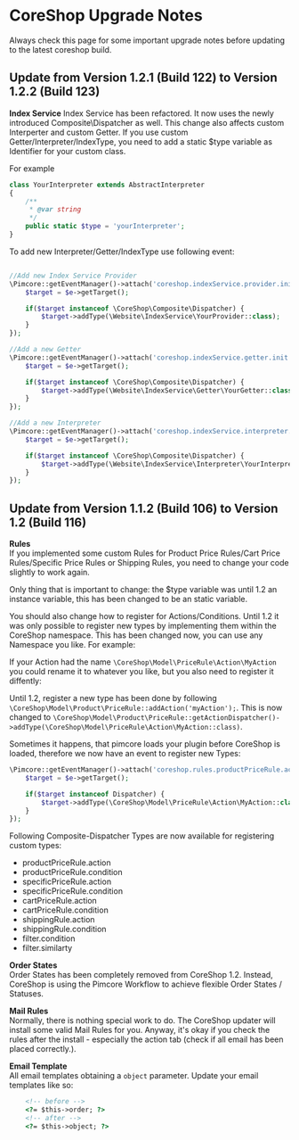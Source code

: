 # CoreShop Upgrade Notes

Always check this page for some important upgrade notes before updating to the latest coreshop build.

## Update from Version 1.2.1 (Build 122) to Version 1.2.2 (Build 123)

**Index Service**
Index Service has been refactored. It now uses the newly introduced Composite\Dispatcher as well. This change also affects custom Interperter and custom Getter. If you use custom
Getter/Interpreter/IndexType, you need to add a static $type variable as Identifier for your custom class.

For example

```php
class YourInterpreter extends AbstractInterpreter
{
    /**
     * @var string
     */
    public static $type = 'yourInterpreter';
}
```

To add new Interpreter/Getter/IndexType use following event:

```php

//Add new Index Service Provider
\Pimcore::getEventManager()->attach('coreshop.indexService.provider.init', function(\Zend_EventManager_Event $e) {
    $target = $e->getTarget();

    if($target instanceof \CoreShop\Composite\Dispatcher) {
        $target->addType(\Website\IndexService\YourProvider::class);
    }
});

//Add a new Getter
\Pimcore::getEventManager()->attach('coreshop.indexService.getter.init', function(\Zend_EventManager_Event $e) {
    $target = $e->getTarget();

    if($target instanceof \CoreShop\Composite\Dispatcher) {
        $target->addType(\Website\IndexService\Getter\YourGetter::class);
    }
});

//Add a new Interpreter
\Pimcore::getEventManager()->attach('coreshop.indexService.interpreter.init', function(\Zend_EventManager_Event $e) {
    $target = $e->getTarget();

    if($target instanceof \CoreShop\Composite\Dispatcher) {
        $target->addType(\Website\IndexService\Interpreter\YourInterpreter::class);
    }
});
```

## Update from Version 1.1.2 (Build 106) to Version 1.2 (Build 116)

**Rules**   
If you implemented some custom Rules for Product Price Rules/Cart Price Rules/Specific Price Rules or Shipping Rules, you need to change your code slightly to work again.

Only thing that is important to change: the $type variable was until 1.2 an instance variable, this has been changed to be an static variable.

You should also change how to register for Actions/Conditions. Until 1.2 it was only possible to register new types by implementing them within the CoreShop namespace.
This has been changed now, you can use any Namespace you like. For example:

If your Action had the name ```\CoreShop\Model\PriceRule\Action\MyAction``` you could rename it to whatever you like, but you also need to register it diffently:

Until 1.2, register a new type has been done by following ```\CoreShop\Model\Product\PriceRule::addAction('myAction');```. This is now changed to ```\CoreShop\Model\Product\PriceRule::getActionDispatcher()->addType(\CoreShop\Model\PriceRule\Action\MyAction::class)```.

Sometimes it happens, that pimcore loads your plugin before CoreShop is loaded, therefore we now have an event to register new Types:

```php
\Pimcore::getEventManager()->attach('coreshop.rules.productPriceRule.action.init', function(\Zend_EventManager_Event $e) {
    $target = $e->getTarget();

    if($target instanceof Dispatcher) {
        $target->addType(\CoreShop\Model\PriceRule\Action\MyAction::class);
    }
});
```

Following Composite-Dispatcher Types are now available for registering custom types:

 - productPriceRule.action
 - productPriceRule.condition
 - specificPriceRule.action
 - specificPriceRule.condition
 - cartPriceRule.action
 - cartPriceRule.condition
 - shippingRule.action
 - shippingRule.condition
 - filter.condition
 - filter.similarty

**Order States**  
Order States has been completely removed from CoreShop 1.2. 
Instead, CoreShop is using the Pimcore Workflow to achieve flexible Order States / Statuses.

**Mail Rules**  
Normally, there is nothing special work to do. The CoreShop updater will install some valid Mail Rules for you.
Anyway, it's okay if you check the rules after the install - especially the action tab (check if all email has been placed correctly.).

**Email Template**   
All email templates obtaining a `object` parameter. Update your email templates like so:  

```html
    <!-- before -->
    <?= $this->order; ?>
    <!-- after -->
    <?= $this->object; ?>
```